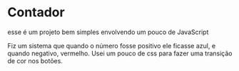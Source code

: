 # Contador
esse é um projeto bem simples envolvendo um pouco de JavaScript

Fiz um sistema que quando o número fosse positivo ele ficasse azul, e quando negativo, vermelho. Usei um pouco de css para fazer uma transição de cor nos botões.

